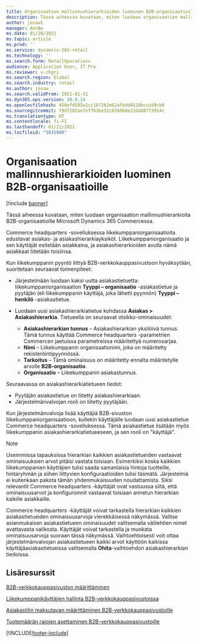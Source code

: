 ```yaml
---
title: Organisaation mallinnushierarkioiden luominen B2B-organisaatioille
description: Tässä aiheessa kuvataan, miten luodaan organisaation mallinnushierarkioita B2B-organisaatioille.
author: josaw1
manager: AnnBe
ms.date: 01/20/2021
ms.topic: article
ms.prod: ''
ms.service: dynamics-365-retail
ms.technology: ''
ms.search.form: RetailOperations
audience: Application User, IT Pro
ms.reviewer: v-chgri
ms.search.region: Global
ms.search.industry: retail
ms.author: josaw
ms.search.validFrom: 2021-01-31
ms.dyn365.ops.version: 10.0.14
ms.openlocfilehash: 450efd595a1cc1b72b2e62afbdd4518bcca59cb0
ms.sourcegitcommit: f9df202aefef761be52c0360b0e22da88773914c
ms.translationtype: HT
ms.contentlocale: fi-FI
ms.lasthandoff: 01/21/2021
ms.locfileid: "5035900"
---
```

# <a name="create-org-modeling-hierarchies-for-b2b-organizations"></a>Organisaation mallinnushierarkioiden luominen B2B-organisaatioille

[!include [banner](../../includes/banner.md)]

Tässä aiheessa kuvataan, miten luodaan organisaation mallinnushierarkioita B2B-organisaatioille Microsoft Dynamics 365 Commercessa.

Commerce headquarters -sovelluksessa liikekumppaniorganisaatioita edustavat asiakas- ja asiakashierarkiayksiköt. Liikekumppaniorganisaatio ja sen käyttäjät esitetään asiakkaina, ja asiakashierarkioiden avulla nämä asiakkaat liitetään toisiinsa.

Kun liikekumppanin pyyntö liittyä B2B-verkkokauppasivustoon hyväksytään, suoritetaan seuraavat toimenpiteet:

- Järjestelmään luodaan kaksi uutta asiakastietuetta: liikekumppaniorganisaation **Tyyppi – organisaatio** -asiakastietue ja pyytäjän (eli liikekumppanin käyttäjä, joka lähetti pyynnön) **Tyyppi – henkilö** -asiakastietue.
- Luodaan uusi asiakashierarkiatietue kohdassa **Asiakas \> Asiakashierarkia**. Tietueella on seuraavat otsikko-ominaisuudet:

    - **Asiakashierarkian tunnus** – Asiakashierarkian yksilöivä tunnus. Tämä tunnus käyttää Commerce headquarters -parametrien Commercen jaetuissa parametreissa määritettyä numerosarjaa.
    - **Nimi** – Liikekumppanin organisaationimi, joka on määritetty rekisteröintipyynnössä.
    - **Tarkoitus** – Tämä ominaisuus on määritetty ennalta määritetylle arvolle **B2B-organisaatio**.
    - **Organisaatio** – Liikekumppanin asiakastunnus.

Seuraavassa on asiakashierarkiatietueen tiedot:

- Pyytäjän asiakastietue on liitetty asiakashierarkiaan.
- Järjestelmänvalvojan rooli on liitetty pyytäjään.

Kun järjestelmänvalvoja lisää käyttäjiä B2B-sivuston liikekumppaniorganisaatioon, kullekin käyttäjälle luodaan uusi asiakastietue Commerce headquarters -sovelluksessa. Tämä asiakastietue lisätään myös liikekumppanin asiakashierarkiatietueeseen, ja sen rooli on "käyttäjä".

> [!NOTE]
> Useimmissa tapauksissa hierarkian kaikkien asiakastietueiden vastaavat ominaisuuksien arvot pitäisi vastata toisiaan. Esimerkiksi koska kaikkien liikekumppanien käyttäjien tulisi saada samanlaisia hintoja tuotteille, hintaryhmän ja siihen liittyvien konfiguraatioiden tulisi täsmätä. Järjestelmä ei kuitenkaan pakota tämän yhdenmukaisuuden noudattamista. Siksi relevantit Commerce headquarters -käyttäjät ovat vastuussa siitä, että ominaisuusarvot ja konfiguroinnit vastaavat toisiaan annetun hierarkian kaikille asiakkaille.

Commerce headquarters -käyttäjät voivat tarkastella hierarkian kaikkien asiakastietueiden ominaisuusarvoja vierekkäisessä näkymässä. Valitse asianmukaisen asiakastietueen ominaisuudet valitsemalla välilehtien nimet avattavasta valikosta. Käyttäjät voivat tarkastella ja muokata ominaisuusarvoja suoraan tässä näkymässä. Vaihtoehtoisesti voit ottaa järjestelmänvalvojan asiakastietueen kaikki arvot käyttöön kaikissa käyttäjäasiakastietueissa valitsemalla **Ohita**-vaihtoehdon asiakashierarkian tiedoissa.

## <a name="additional-resources"></a>Lisäresurssit

[B2B-verkkokauppasivuston määrittäminen](set-up-b2b-site.md)

[Liikekumppanikäyttäjien hallinta B2B-verkkokauppasivustoissa](manage-b2b-users.md)

[Asiakastilin maksutavan määrittäminen B2B-verkkokauppasivustoille](payment-method.md)

[Tuotemäärän rajojen asettaminen B2B-verkkokauppasivustoille](quantity-limits.md)


[!INCLUDE[footer-include](../../includes/footer-banner.md)]